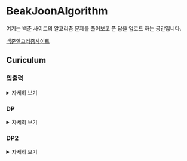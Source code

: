 # BeakJoonAlgorithm

여기는 백준 사이트의 알고리즘 문제를 풀어보고 푼 답을 업로드 하는 공간입니다.


[백준알고리즘사이트](https://www.acmicpc.net/)

## Curiculum

### 입출력
<details>
    <summary>자세히 보기</summary>
| *백준*   | *문제번호*| *문제*              |
|:--:|:-----:|:-----------------------:|
|  1 |  [1000](https://www.acmicpc.net/problem/1000) |           A+B           |
|  2 |  [1924](https://www.acmicpc.net/problem/1924) |          2007년         |
|  3 |  [2438](https://www.acmicpc.net/problem/2438) |         별찍기-1        |
|  4 |  [2439](https://www.acmicpc.net/problem/2439) |         별찍기-2        |
|  5 |  [2440](https://www.acmicpc.net/problem/2440) |         별찍기-3        |
|  6 |  [2441](https://www.acmicpc.net/problem/2441) |         별찍기-4        |
|  7 |  [2442](https://www.acmicpc.net/problem/2442) |         별찍기-5        |
|  8 |  [2445](https://www.acmicpc.net/problem/2445)|         별찍기-8        |
|  9 |  [2446](https://www.acmicpc.net/problem/2446) |         별찍기-9        |
| 10 |  [2522](https://www.acmicpc.net/problem/2522) |         전구숫자        |
| 11 |  [2557] (https://www.acmicpc.net/problem/2557)|        Hello World      |
| 12 |  [2558] (https://www.acmicpc.net/problem/2558)|        A+B   - 2        |
| 13 |  [2739] (https://www.acmicpc.net/problem/2739)|          구구단         |
| 14 |  [2741] (https://www.acmicpc.net/problem/2741)|          N찍기          |
| 15 |  [2742] (https://www.acmicpc.net/problem/2742)|         기찍   N        |
| 16 |  [8393] (https://www.acmicpc.net/problem/8393)|            합           |
| 17 | [10818] (https://www.acmicpc.net/problem/10818)|       최소,   최대      |
| 18 | [10950] (https://www.acmicpc.net/problem/10950)|          A+B - 3        |
| 19 | [10951] (https://www.acmicpc.net/problem/10951)|          A+B - 4        |
| 20 | [10952] (https://www.acmicpc.net/problem/10952)|          A+B - 5        |
| 21 | [10953] (https://www.acmicpc.net/problem/10953)|          A+B - 6        |
| 22 | [10991] (https://www.acmicpc.net/problem/10991)|      별찍기   - 16      |
| 23 | [10992] (https://www.acmicpc.net/problem/10992)|      별찍기   - 17      |
| 24 | [11021] (https://www.acmicpc.net/problem/11021)|          A+B - 7        |
| 25 | [11022] (https://www.acmicpc.net/problem/11022)|          A+B - 8        |
| 26 | [11718] (https://www.acmicpc.net/problem/11718)|    그대로   출력하기    |
| 27 | [11719] (https://www.acmicpc.net/problem/11719)|    그대로   출력하기2   |
| 28 | [11720] (https://www.acmicpc.net/problem/11720)|       숫자의   합       |
| 29 | [11721] (https://www.acmicpc.net/problem/11721)| 열   개씩 끊어 출력하기 |

</details>

### DP
<details>
    <summary>자세히 보기</summary>
| *백준* | *문제번호*| *문제*              |
|:--:|:-----:|:----------------------------:|
|  1 |  [1463] (https://www.acmicpc.net/problem/1463)|           1로만들기          |
|  2 |  [1699] (https://www.acmicpc.net/problem/1699)|          제곱수의합          |
|  3 |  [1912] (https://www.acmicpc.net/problem/1912)|            연속합            |
|  4 |  [2011] (https://www.acmicpc.net/problem/2011)|           암호코드           |
|  5 |  [2133] (https://www.acmicpc.net/problem/2133)|          타일채우기          |
|  6 |  [2156] (https://www.acmicpc.net/problem/2156)|          포도주시식          |
|  7 |  [2193] (https://www.acmicpc.net/problem/2193)|            이친수            |
|  8 |  [2225] (https://www.acmicpc.net/problem/2225)|            합분배            |
|  9 |  [2579] (https://www.acmicpc.net/problem/2579)|          계단오르기          |
| 10 |  [9095] (https://www.acmicpc.net/problem/9095)|          1,2,3더하기         |
| 11 |  [9461] (https://www.acmicpc.net/problem/9461)|         파도반   수열        |
| 12 |  [9465] (https://www.acmicpc.net/problem/9465)|            스티커            |
| 13 | [10844] (https://www.acmicpc.net/problem/10844)|        쉬운   계단 수        |
| 14 | [11052] (https://www.acmicpc.net/problem/11052)|          카드   구매         |
| 15 | [11053] (https://www.acmicpc.net/problem/11053)| 가장   긴 증가하는 부분 수열 |
| 16 | [11054] (https://www.acmicpc.net/problem/11054)| 가장   긴 바이토닉 부분 수열 |
| 17 | [11055] (https://www.acmicpc.net/problem/11055)|   가장   큰 증가 부분 수열   |
| 18 | [11057] (https://www.acmicpc.net/problem/11057)|           오르막수           |
| 19 | [11722] (https://www.acmicpc.net/problem/11722)| 가장   긴 감소하는 부분 수열 |
| 20 | [11726] (https://www.acmicpc.net/problem/11726)|             2타일            |
| 21 | [11727] (https://www.acmicpc.net/problem/11727)|             타일             |

</details>

### DP2
<details>
    <summary>자세히 보기</summary>
| *백준* | *문제번호*| *문제*              |
|:--:|:-----:|:----------------------:|
|  1 |  [2751] (https://www.acmicpc.net/problem/2751) |      수열-시간초과     |
|  2 |  [1158] (https://www.acmicpc.net/problem/1158)|        요세푸스        |
|  3 |  [1168] (https://www.acmicpc.net/problem/1168)|        요세푸스2       |
|  4 |  [1212] (https://www.acmicpc.net/problem/1212)|     8진수를2진수로     |
|  5 |  [1373] (https://www.acmicpc.net/problem/1373)|     2진수를8진수로     |
|  6 |  [1406] (https://www.acmicpc.net/problem/1406)|         에디터         |
|  7 |  [1676] (https://www.acmicpc.net/problem/1676)|     팩토리얼0의개수    |
|  8 |  [1850] (https://www.acmicpc.net/problem/1850)|   최대공약수-시간초과  |
|  9 |  [1929] (https://www.acmicpc.net/problem/1929)|       소수구하기       |
| 10 |  [1934] (https://www.acmicpc.net/problem/1934)|       최소공배수       |
| 11 |  [1978] (https://www.acmicpc.net/problem/1978)|       소수구하기       |
| 12 |  [2004] (https://www.acmicpc.net/problem/2004)| 조합0의개수-런타임오류 |
| 13 |  [2089] (https://www.acmicpc.net/problem/2089)|        2진수출력       |
| 14 |  [2609] (https://www.acmicpc.net/problem/2609)|  최대공약수,최소공배수 |
| 15 |  [2743] (https://www.acmicpc.net/problem/2743)|      단어길이재기      |
| 16 |  [2745] (https://www.acmicpc.net/problem/2745)|        진법변환        |
| 17 |  [6588] (https://www.acmicpc.net/problem/6588)|    골드바흐의   추측   |
| 18 |  [9012] (https://www.acmicpc.net/problem/9012)|       괄호(stack)      |
| 19 |  [9613] (https://www.acmicpc.net/problem/9613)|       GCD의   합       |
| 20 | [10430] (https://www.acmicpc.net/problem/10430)|         나머지         |
| 21 | [10799] (https://www.acmicpc.net/problem/10799)|     쇠막대기(stack)    |
| 22 | [10808] (https://www.acmicpc.net/problem/10808)|       알파벳갯수       |
| 23 | [10809] (https://www.acmicpc.net/problem/10809)|       알파벳찾기       |
| 24 | [10814] (https://www.acmicpc.net/problem/10814)|      나이순   정렬     |
| 25 | [10820] (https://www.acmicpc.net/problem/10820)|       문자열분석       |
| 26 | [10824] (https://www.acmicpc.net/problem/10824)|          네수          |
| 27 | [10825] (https://www.acmicpc.net/problem/10825)|         국영수         |
| 28 | [10828] (https://www.acmicpc.net/problem/10828)|       스택(기초)       |
| 29 | [10845] (https://www.acmicpc.net/problem/10845)|        큐(기초)        |
| 30 | [10866] (https://www.acmicpc.net/problem/10866)|        덱(기초)        |
| 31 | [10872] (https://www.acmicpc.net/problem/10872)|        팩토리얼        |
| 32 | [10989] (https://www.acmicpc.net/problem/10989)|         수정렬3        |
| 33 | [11004] (https://www.acmicpc.net/problem/11004)|      K번째수퀵정렬     |
| 34 | [11005] (https://www.acmicpc.net/problem/11005)|        진법변화        |
| 35 | [11576] (https://www.acmicpc.net/problem/11576)|        진법변환        |
| 36 | [11650] (https://www.acmicpc.net/problem/11650)|   좌표정렬(2차원정렬)  |
| 37 | [11651] (https://www.acmicpc.net/problem/11651)|  좌표정렬2(2차원정렬)  |
| 38 | [11652] (https://www.acmicpc.net/problem/11652)|        카드갯수        |
| 39 | [11653] (https://www.acmicpc.net/problem/11653)|       소인수분해       |
| 40 | [11655] (https://www.acmicpc.net/problem/11655)|          ROT13         |
| 41 | [11656] (https://www.acmicpc.net/problem/11656)|       접미사배열       |

</details>
